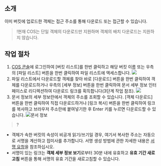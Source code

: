## 소개
이미 버킷에 업로드한 객체는 접근 주소를 통해 다운로드 또는 접근할 수 있습니다.

>!현재 COS는 단일 객체의 다운로드만 지원하며 객체의 배치 다운로드는 지원하지 않습니다.

## 작업 절차
1. [COS 콘솔](https://console.cloud.tencent.com/cos5)에 로그인하여 [버킷 리스트]를 한번 클릭하고 해당 버킷 이름 또는 우측의 [파일 리스트] 버튼을 한번 클릭하여 파일 리스트에 액세스합니다.
  ![](https://main.qcloudimg.com/raw/b373ba0eba6a1723236fce8e4a945c64.png)
2. 파일 리스트에서 다운로드할 객체를 찾아 바로 [다운로드] 버튼을 한번 클릭하여 객체를 다운로드하거나 우측의 [세부 정보] 버튼을 한번 클릭하여 문서 세부 정보 인터페이스로 리디렉션하여 다운로드 링크를 획득합니다(3단계 작업 참조).
![](https://main.qcloudimg.com/raw/43a197c8c2b662fc0149642a3a769f35.png)
3. 문서 정보의 세부 정보란에서 객체의 주소를 조회할 수 있습니다. [객체 다운로드] 버튼을 한번 클릭하여 직접 다운로드하거나 [링크 복사] 버튼을 한번 클릭하여 링크를 복사하고 브라우저 주소란에 붙여넣기한 후 Enter 키를 누르면 다운로드할 수 있습니다.
![문서 정보](https://main.qcloudimg.com/raw/6b60651aee260df4f4969f8a7b25deb7.png)

>?
- 객체가 속한 버킷의 속성이 비공개 읽기/쓰기일 경우, 여기서 복사한 주소는 자동으로 서명을 계산하고 접미사를 추가합니다. 서명 생성 방법에 관한 자세한 내용은 [서명 요청](https://cloud.tencent.com/document/product/436/7778)을 참조하십시오.
- 서명이 있는 링크는 **객체 세부 정보 보기**로부터 30분 내에 유효하고 **유효 기간 새로고침** 버튼을 통해 서명의 유효 기간을 새로고침할 수 있습니다.


